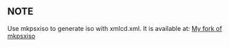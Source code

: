 ## NOTE

Use mkpsxiso to generate iso with xmlcd.xml. It is available at:
[My fork of mkpsxiso](https://github.com/electroCupcake/mkpsxiso)
